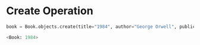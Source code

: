 # Create Operation
```python
book = Book.objects.create(title="1984", author="George Orwell", publication_year=1949)

<Book: 1984>
